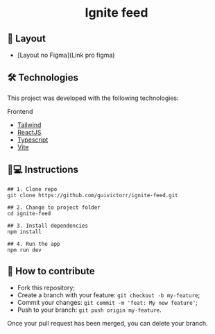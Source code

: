 <h1 align='center'>Ignite feed</h1>

## 💄 Layout
- [Layout no Figma](Link pro figma)

## 🛠 Technologies

This project was developed with the following technologies:

Frontend
- [Tailwind](https://tailwindcss.com/)
- [ReactJS](https://pt-br.reactjs.org)
- [Typescript](typescriptlang.org/)
- [Vite](https://vitejs.dev/)

## 📱💻 Instructions

```
## 1. Clone repo
git clone https://github.com/guivictorr/ignite-feed.git

## 2. Change to project folder
cd ignite-feed

## 3. Install dependencies
npm install

## 4. Run the app
npm run dev
```

## 🤔 How to contribute

- Fork this repository;
- Create a branch with your feature: `git checkout -b my-feature`;
- Commit your changes: `git commit -m 'feat: My new feature'`;
- Push to your branch: `git push origin my-feature`.

Once your pull request has been merged, you can delete your branch.
 
